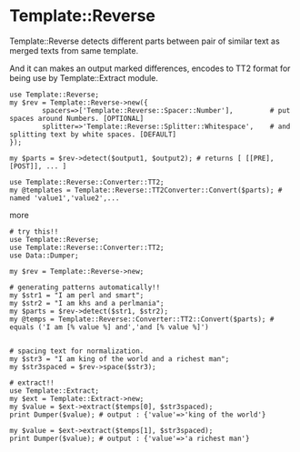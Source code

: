 # Template::Reverse

Template::Reverse detects different parts between pair of similar text as merged texts from same template.

And it can makes an output marked differences, encodes to TT2 format for being use by Template::Extract module.

    use Template::Reverse;
    my $rev = Template::Reverse->new({
            spacers=>['Template::Reverse::Spacer::Number'],         # put spaces around Numbers. [OPTIONAL]
            splitter=>'Template::Reverse::Splitter::Whitespace',    # and splitting text by white spaces. [DEFAULT]
    });

    my $parts = $rev->detect($output1, $output2); # returns [ [[PRE],[POST]], ... ]

    use Template::Reverse::Converter::TT2;
    my @templates = Template::Reverse::TT2Converter::Convert($parts); # named 'value1','value2',...

more

    # try this!!
    use Template::Reverse;
    use Template::Reverse::Converter::TT2;
    use Data::Dumper;

    my $rev = Template::Reverse->new;

    # generating patterns automatically!!
    my $str1 = "I am perl and smart";
    my $str2 = "I am khs and a perlmania";
    my $parts = $rev->detect($str1, $str2);
    my @temps = Template::Reverse::Converter::TT2::Convert($parts); # equals ('I am [% value %] and','and [% value %]')


    # spacing text for normalization.
    my $str3 = "I am king of the world and a richest man";
    my $str3spaced = $rev->space($str3);

    # extract!!
    use Template::Extract;
    my $ext = Template::Extract->new;
    my $value = $ext->extract($temps[0], $str3spaced);
    print Dumper($value); # output : {'value'=>'king of the world'}

    my $value = $ext->extract($temps[1], $str3spaced);
    print Dumper($value); # output : {'value'=>'a richest man'}


